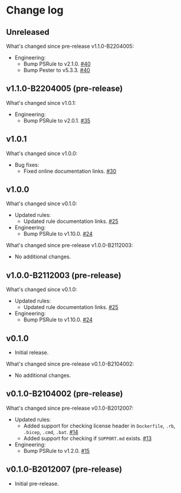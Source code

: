 # Change log

## Unreleased

What's changed since pre-release v1.1.0-B2204005:

- Engineering:
  - Bump PSRule to v2.1.0. [#40](https://github.com/microsoft/PSRule.Rules.MSFT.OSS/pull/40)
  - Bump Pester to v5.3.3. [#40](https://github.com/microsoft/PSRule.Rules.MSFT.OSS/pull/40)

## v1.1.0-B2204005 (pre-release)

What's changed since v1.0.1:

- Engineering:
  - Bump PSRule to v2.0.1. [#35](https://github.com/microsoft/PSRule.Rules.MSFT.OSS/pull/35)

## v1.0.1

What's changed since v1.0.0:

- Bug fixes:
  - Fixed online documentation links. [#30](https://github.com/microsoft/PSRule.Rules.MSFT.OSS/issues/30)

## v1.0.0

What's changed since v0.1.0:

- Updated rules:
  - Updated rule documentation links. [#25](https://github.com/microsoft/PSRule.Rules.MSFT.OSS/issues/25)
- Engineering:
  - Bump PSRule to v1.10.0. [#24](https://github.com/microsoft/PSRule.Rules.MSFT.OSS/issues/24)

What's changed since pre-release v1.0.0-B2112003:

- No additional changes.

## v1.0.0-B2112003 (pre-release)

What's changed since v0.1.0:

- Updated rules:
  - Updated rule documentation links. [#25](https://github.com/microsoft/PSRule.Rules.MSFT.OSS/issues/25)
- Engineering:
  - Bump PSRule to v1.10.0. [#24](https://github.com/microsoft/PSRule.Rules.MSFT.OSS/issues/24)

## v0.1.0

- Initial release.

What's changed since pre-release v0.1.0-B2104002:

- No additional changes.

## v0.1.0-B2104002 (pre-release)

What's changed since pre-release v0.1.0-B2012007:

- Updated rules:
  - Added support for checking license header in `Dockerfile`, `.rb`, `.bicep`, `.cmd`, `.bat`. [#14](https://github.com/microsoft/PSRule.Rules.MSFT.OSS/issues/14)
  - Added support for checking if `SUPPORT.md` exists. [#13](https://github.com/microsoft/PSRule.Rules.MSFT.OSS/issues/13)
- Engineering:
  - Bump PSRule to v1.2.0. [#15](https://github.com/microsoft/PSRule.Rules.MSFT.OSS/issues/15)

## v0.1.0-B2012007 (pre-release)

- Initial pre-release.
